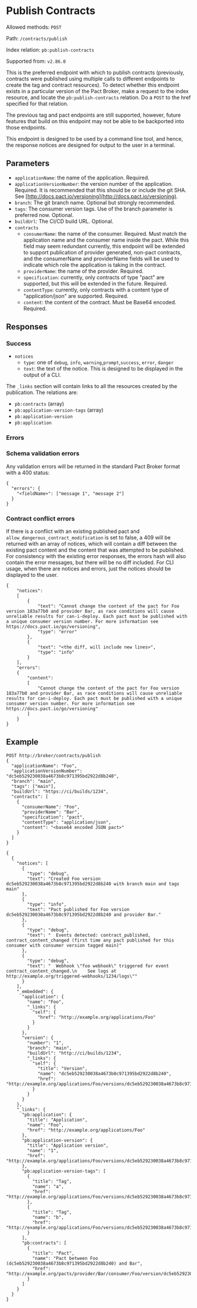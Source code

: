 # Publish Contracts

Allowed methods: `POST`

Path: `/contracts/publish`

Index relation: `pb:publish-contracts`

Supported from: `v2.86.0`

This is the preferred endpoint with which to publish contracts (previously, contracts were published using multiple calls to different endpoints to create the tag and contract resources). To detect whether this endpoint exists in a particular version of the Pact Broker, make a request to the index resource, and locate the `pb:publish-contracts` relation. Do a `POST` to the href specified for that relation. 

The previous tag and pact endpoints are still supported, however, future features that build on this endpoint may not be able to be backported into those endpoints.

This endpoint is designed to be used by a command line tool, and hence, the response notices are designed for output to the user in a terminal.

## Parameters

* `applicationName`: the name of the application. Required.
* `applicationVersionNumber`: the version number of the application. Required. It is recommended that this should be or include the git SHA. See [http://docs.pact.io/versioning](http://docs.pact.io/versioning).
* `branch`: The git branch name. Optional but strongly recommended.
* `tags`: The consumer version tags. Use of the branch parameter is preferred now. Optional.
* `buildUrl`: The CI/CD build URL. Optional.
* `contracts`
  * `consumerName`: the name of the consumer. Required. Must match the application name and the consumer name inside the pact. While this field may seem redundant currently, this endpoint will be extended to support publication of provider generated, non-pact contracts, and the consumerName and providerName fields will be used to indicate which role the application is taking in the contract.
  * `providerName`: the name of the provider. Required.
  * `specification`: currently, only contracts of type "pact" are supported, but this will be extended in the future. Required.
  * `contentType`: currently, only contracts with a content type of "application/json" are supported. Required.
  * `content`: the content of the contract. Must be Base64 encoded. Required.

## Responses

### Success

* `notices`
  * `type`: one of `debug`, `info`, `warning`,`prompt`,`success`, `error`, `danger`
  * `text`: the text of the notice. This is designed to be displayed in the output of a CLI.

The `_links` section will contain links to all the resources created by the publication. The relations are:

* `pb:contracts` (array)
* `pb:application-version-tags` (array)
* `pb:application-version`
* `pb:application`

### Errors

### Schema validation errors

Any validation errors will be returned in the standard Pact Broker format with a 400 status:

    {
      "errors": {
        "<fieldName>": ["message 1", "message 2"]
      }
    }

### Contract conflict errors

If there is a conflict with an existing published pact and `allow_dangerous_contract_modification` is set to false, a 409 will be returned with an array of notices, which will contain a diff between the existing pact content and the content that was attempted to be published. For consistency with the existing error responses, the errors hash will also contain the error messages, but there will be no diff included. For CLI usage, when there are notices and errors, just the notices should be displayed to the user.

    {
        "notices":
        [
            {
                "text": "Cannot change the content of the pact for Foo version 183a77b0 and provider Bar, as race conditions will cause unreliable results for can-i-deploy. Each pact must be published with a unique consumer version number. For more information see https://docs.pact.io/go/versioning",
                "type": "error"
            },
            {
                "text": "<the diff, will include new lines>",
                "type": "info"
            }
        ],
        "errors":
        {
            "content":
            [
                "Cannot change the content of the pact for Foo version 183a77b0 and provider Bar, as race conditions will cause unreliable results for can-i-deploy. Each pact must be published with a unique consumer version number. For more information see https://docs.pact.io/go/versioning"
            ]
        }
    }


## Example

    POST http://broker/contracts/publish
    {
      "applicationName": "Foo",
      "applicationVersionNumber": "dc5eb529230038a4673b8c971395bd2922d8b240",
      "branch": "main",
      "tags": ["main"],
      "buildUrl": "https://ci/builds/1234",
      "contracts": [
        {
          "consumerName": "Foo",
          "providerName": "Bar",
          "specification": "pact",
          "contentType": "application/json",
          "content": "<base64 encoded JSON pact>"
        }
      ]
    }
    
    {
      {
        "notices": [
          {
            "type": "debug",
            "text": "Created Foo version dc5eb529230038a4673b8c971395bd2922d8b240 with branch main and tags main"
          },
          {
            "type": "info",
            "text": "Pact published for Foo version dc5eb529230038a4673b8c971395bd2922d8b240 and provider Bar."
          },
          {
            "type": "debug",
            "text": "  Events detected: contract_published, contract_content_changed (first time any pact published for this consumer with consumer version tagged main)"
          },
          {
            "type": "debug",
            "text": "  Webhook \"foo webhook\" triggered for event contract_content_changed.\n    See logs at http://example.org/triggered-webhooks/1234/logs\""
          }
        ],
        "_embedded": {
          "application": {
            "name": "Foo",
            "_links": {
              "self": {
                "href": "http://example.org/applications/Foo"
              }
            }
          },
          "version": {
            "number": "1",
            "branch": "main",
            "buildUrl": "http://ci/builds/1234",
            "_links": {
              "self": {
                "title": "Version",
                "name": "dc5eb529230038a4673b8c971395bd2922d8b240",
                "href": "http://example.org/applications/Foo/versions/dc5eb529230038a4673b8c971395bd2922d8b240"
              }
            }
          }
        },
        "_links": {
          "pb:application": {
            "title": "Application",
            "name": "Foo",
            "href": "http://example.org/applications/Foo"
          },
          "pb:application-version": {
            "title": "Application version",
            "name": "1",
            "href": "http://example.org/applications/Foo/versions/dc5eb529230038a4673b8c971395bd2922d8b240"
          },
          "pb:application-version-tags": [
            {
              "title": "Tag",
              "name": "a",
              "href": "http://example.org/applications/Foo/versions/dc5eb529230038a4673b8c971395bd2922d8b240/tags/a"
            },
            {
              "title": "Tag",
              "name": "b",
              "href": "http://example.org/applications/Foo/versions/dc5eb529230038a4673b8c971395bd2922d8b240/tags/b"
            }
          ],
          "pb:contracts": [
            {
              "title": "Pact",
              "name": "Pact between Foo (dc5eb529230038a4673b8c971395bd2922d8b240) and Bar",
              "href": "http://example.org/pacts/provider/Bar/consumer/Foo/version/dc5eb529230038a4673b8c971395bd2922d8b240"
            }
          ]
        }
      }
    }

